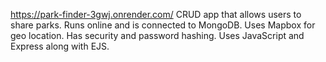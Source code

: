 https://park-finder-3gwj.onrender.com/
CRUD app that allows users to share parks. Runs online and is connected to MongoDB. Uses Mapbox for geo location. Has security and password hashing. Uses JavaScript and Express along with EJS.
